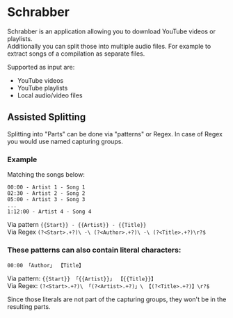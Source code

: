 # Schrabber

Schrabber is an application allowing you to download YouTube videos or playlists.  
Additionally you can split those into multiple audio files. For example to extract songs of a compilation as separate files.

Supported as input are:
- YouTube videos
- YouTube playlists
- Local audio/video files

## Assisted Splitting

Splitting into "Parts" can be done via "patterns" or Regex. In case of Regex you would use named capturing groups.

### Example

Matching the songs below:
```
00:00 - Artist 1 - Song 1
02:30 - Artist 2 - Song 2
05:00 - Artist 3 - Song 3
...
1:12:00 - Artist 4 - Song 4
```

Via pattern ``{{Start}} - {{Artist}} - {{Title}}``  
Via Regex ``(?<Start>.+?)\ -\ (?<Author>.+?)\ -\ (?<Title>.+?)\r?$``

### These patterns can also contain literal characters:

```
00:00 「Author」 【Title】
```

Via pattern: ``{{Start}} 「{{Artist}}」 【{{Title}}】``  
Via Regex: ``(?<Start>.+?)\ 「(?<Artist>.+?)」\ 【(?<Title>.+?)】\r?$``

Since those literals are not part of the capturing groups, they won't be in the resulting parts.